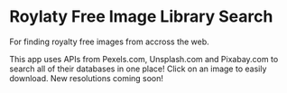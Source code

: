 # Roylaty Free Image Library Search

For finding royalty free images from accross the web.

This app uses APIs from Pexels.com, Unsplash.com and Pixabay.com to search all of their databases in one place! Click on an image to easily download. New resolutions coming soon!

